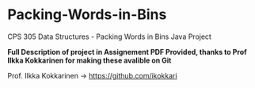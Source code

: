 # Packing-Words-in-Bins
CPS 305 Data Structures - Packing Words in Bins Java Project

<b>Full Description of project in Assignement PDF Provided, thanks to Prof Ilkka Kokkarinen for making these avalible on Git</b>

Prof. Ilkka Kokkarinen -> https://github.com/ikokkari
